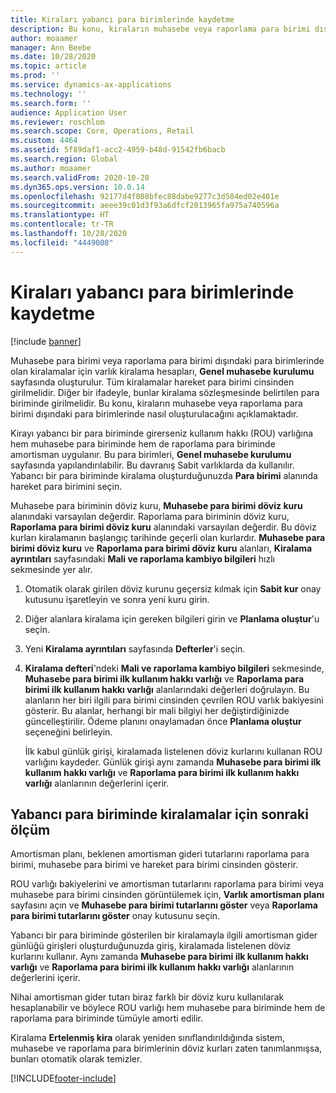 ```yaml
---
title: Kiraları yabancı para birimlerinde kaydetme
description: Bu konu, kiraların muhasebe veya raporlama para birimi dışındaki para birimlerinde nasıl oluşturulacağını açıklamaktadır.
author: moaamer
manager: Ann Beebe
ms.date: 10/28/2020
ms.topic: article
ms.prod: ''
ms.service: dynamics-ax-applications
ms.technology: ''
ms.search.form: ''
audience: Application User
ms.reviewer: roschlom
ms.search.scope: Core, Operations, Retail
ms.custom: 4464
ms.assetid: 5f89daf1-acc2-4959-b48d-91542fb6bacb
ms.search.region: Global
ms.author: moaamer
ms.search.validFrom: 2020-10-28
ms.dyn365.ops.version: 10.0.14
ms.openlocfilehash: 92177d4f808bfec88dabe9277c3d584ed02e401e
ms.sourcegitcommit: aeee39c01d3f93a6dfcf2013965fa975a740596a
ms.translationtype: HT
ms.contentlocale: tr-TR
ms.lasthandoff: 10/28/2020
ms.locfileid: "4449008"
---
```

# <a name="record-leases-in-foreign-currencies"></a>Kiraları yabancı para birimlerinde kaydetme

[!include [banner](../includes/banner.md)]

Muhasebe para birimi veya raporlama para birimi dışındaki para birimlerinde olan kiralamalar için varlık kiralama hesapları, **Genel muhasebe kurulumu** sayfasında oluşturulur. Tüm kiralamalar hareket para birimi cinsinden girilmelidir. Diğer bir ifadeyle, bunlar kiralama sözleşmesinde belirtilen para biriminde girilmelidir. Bu konu, kiraların muhasebe veya raporlama para birimi dışındaki para birimlerinde nasıl oluşturulacağını açıklamaktadır.

Kirayı yabancı bir para biriminde girerseniz kullanım hakkı (ROU) varlığına hem muhasebe para biriminde hem de raporlama para biriminde amortisman uygulanır. Bu para birimleri, **Genel muhasebe kurulumu** sayfasında yapılandırılabilir. Bu davranış Sabit varlıklarda da kullanılır. Yabancı bir para biriminde kiralama oluşturduğunuzda **Para birimi** alanında hareket para birimini seçin.

Muhasebe para biriminin döviz kuru, **Muhasebe para birimi döviz kuru** alanındaki varsayılan değerdir. Raporlama para biriminin döviz kuru, **Raporlama para birimi döviz kuru** alanındaki varsayılan değerdir. Bu döviz kurları kiralamanın başlangıç tarihinde geçerli olan kurlardır. **Muhasebe para birimi döviz kuru** ve **Raporlama para birimi döviz kuru** alanları, **Kiralama ayrıntıları** sayfasındaki **Mali ve raporlama kambiyo bilgileri** hızlı sekmesinde yer alır.

1. Otomatik olarak girilen döviz kurunu geçersiz kılmak için **Sabit kur** onay kutusunu işaretleyin ve sonra yeni kuru girin.
2. Diğer alanlara kiralama için gereken bilgileri girin ve **Planlama oluştur**'u seçin.
3. Yeni **Kiralama ayrıntıları** sayfasında **Defterler**'i seçin.
4. **Kiralama defteri**'ndeki **Mali ve raporlama kambiyo bilgileri** sekmesinde, **Muhasebe para birimi ilk kullanım hakkı varlığı** ve **Raporlama para birimi ilk kullanım hakkı varlığı** alanlarındaki değerleri doğrulayın. Bu alanların her biri ilgili para birimi cinsinden çevrilen ROU varlık bakiyesini gösterir. Bu alanlar, herhangi bir mali bilgiyi her değiştirdiğinizde güncelleştirilir. Ödeme planını onaylamadan önce **Planlama oluştur** seçeneğini belirleyin.

    İlk kabul günlük girişi, kiralamada listelenen döviz kurlarını kullanan ROU varlığını kaydeder. Günlük girişi aynı zamanda **Muhasebe para birimi ilk kullanım hakkı varlığı** ve **Raporlama para birimi ilk kullanım hakkı varlığı** alanlarının değerlerini içerir.

## <a name="subsequent-measurement-for-foreign-currency-leases"></a>Yabancı para biriminde kiralamalar için sonraki ölçüm

Amortisman planı, beklenen amortisman gideri tutarlarını raporlama para birimi, muhasebe para birimi ve hareket para birimi cinsinden gösterir.

ROU varlığı bakiyelerini ve amortisman tutarlarını raporlama para birimi veya muhasebe para birimi cinsinden görüntülemek için, **Varlık amortisman planı** sayfasını açın ve **Muhasebe para birimi tutarlarını göster** veya **Raporlama para birimi tutarlarını göster** onay kutusunu seçin.

Yabancı bir para biriminde gösterilen bir kiralamayla ilgili amortisman gider günlüğü girişleri oluşturduğunuzda giriş, kiralamada listelenen döviz kurlarını kullanır. Aynı zamanda **Muhasebe para birimi ilk kullanım hakkı varlığı** ve **Raporlama para birimi ilk kullanım hakkı varlığı** alanlarının değerlerini içerir.

Nihai amortisman gider tutarı biraz farklı bir döviz kuru kullanılarak hesaplanabilir ve böylece ROU varlığı hem muhasebe para biriminde hem de raporlama para biriminde tümüyle amorti edilir.

Kiralama **Ertelenmiş kira** olarak yeniden sınıflandırıldığında sistem, muhasebe ve raporlama para birimlerinin döviz kurları zaten tanımlanmışsa, bunları otomatik olarak temizler.


[!INCLUDE[footer-include](../../includes/footer-banner.md)]